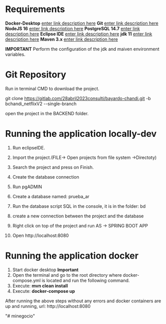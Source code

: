 # Requirements

**Docker-Desktop** [enter link description here](https://www.docker.com/products/docker-desktop/)
**Git**  [enter link description here](https://git-scm.com/downloads)
**NodeJS 16**  [enter link description here](https://nodejs.org/en/blog/release/v16.16.0)
**PostgreSQL 14.7** [enter link description here](https://www.enterprisedb.com/downloads/postgres-postgresql-downloads)
**Eclipse IDE** [enter link description here](https://www.eclipse.org/downloads/)
**jdk 11** [enter link description here](https://www.oracle.com/es/java/technologies/javase/jdk11-archive-downloads.html)
**Maven 3.x** [enter link description here](https://maven.apache.org/download.cgi#Installation)

**IMPORTANT** Perform the configuration of the jdk and maiven environment variables.


# Git Repository
Run in terminal CMD to  download the project.

git clone https://gitlab.com/28abril2023consulti/bayardo-chandi.git -b bchandi_netflixV2  --single-branch

open the project in the BACKEND folder.


# Running the application locally-dev

 1. Run eclipseIDE.

 2. Import the project.(FILE-> Open projects from file system ->Directoty)

 3. Search the project and press on Finish.

 4. Create the database connection

 5. Run pgADMIN

 6. Create a database named: prueba_ar

 7. Run the database script SQL in the console, it is in the  folder: bd

 8. create a new connection between the project and the database

 8. Right click on top of the project and run AS -> SPRING BOOT APP

 9. Open http://localhost:8080
 




# Running the application docker

 1. Start docker desktop **Important**
 2. Open the terminal and go to the root directory where docker-compose.yml is located and run the following command.
 3. Execute: **mvn clean install**
 4. Execute: **docker-compose up** 

After running the above steps without any errors and docker containers are up and running, url: http://localhost:8080

"# minegocio" 
